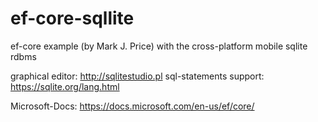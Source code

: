 # ef-core-sqllite
ef-core example (by Mark J. Price) with the cross-platform mobile sqlite rdbms 

graphical editor: http://sqlitestudio.pl
sql-statements support: https://sqlite.org/lang.html

Microsoft-Docs: https://docs.microsoft.com/en-us/ef/core/
